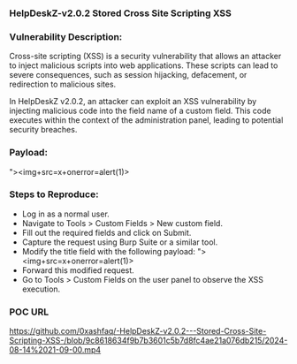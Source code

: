 ### HelpDeskZ-v2.0.2 Stored Cross Site Scripting XSS

### Vulnerability Description:

Cross-site scripting (XSS) is a security vulnerability that allows an attacker to inject malicious scripts into web applications. These scripts can lead to severe consequences, such as session hijacking, defacement, or redirection to malicious sites.

In HelpDeskZ v2.0.2, an attacker can exploit an XSS vulnerability by injecting malicious code into the field name of a custom field. This code executes within the context of the administration panel, leading to potential security breaches.

### Payload:
"><img+src=x+onerror=alert(1)>

### Steps to Reproduce:

* Log in as a normal user.
* Navigate to Tools > Custom Fields > New custom field.
* Fill out the required fields and click on Submit.
* Capture the request using Burp Suite or a similar tool.
* Modify the title field with the following payload:
  "><img+src=x+onerror=alert(1)>
* Forward this modified request.
* Go to Tools > Custom Fields on the user panel to observe the XSS execution.

### POC URL
https://github.com/0xashfaq/-HelpDeskZ-v2.0.2---Stored-Cross-Site-Scripting-XSS-/blob/9c8618634f9b7b3601c5b7d8fc4ae21a076db215/2024-08-14%2021-09-00.mp4
